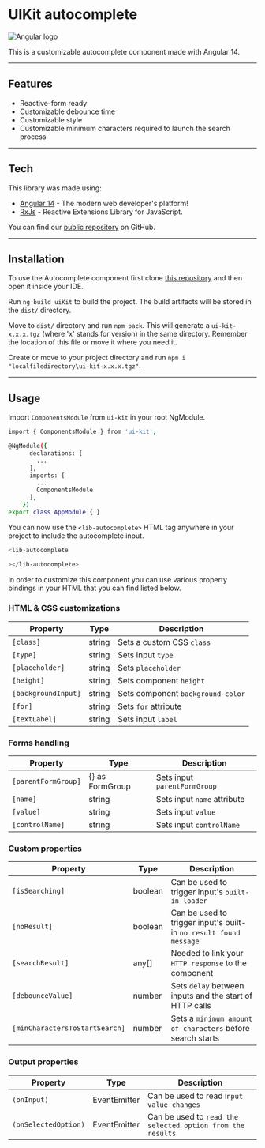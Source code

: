 # UIKit autocomplete

![Angular logo](https://raw.githubusercontent.com/angular/angular/main/aio/src/assets/images/logos/angular/angular.png)

This is a customizable autocomplete component made with Angular 14.

---

## Features

- Reactive-form ready
- Customizable debounce time
- Customizable style
- Customizable minimum characters required to launch the search process

---

## Tech

This library was made using:

- [Angular 14] - The modern web developer's platform!
- [RxJs] - Reactive Extensions Library for JavaScript.


You can find our [public repository][repo] on GitHub.

---

## Installation

To use the Autocomplete component first clone [this repository][repo] and then open it inside your IDE.

Run `ng build uiKit` to build the project. The build artifacts will be stored in the `dist/` directory.

Move to `dist/` directory and run `npm pack`. This will generate a `ui-kit-x.x.x.tgz` (where 'x' stands for version) in the same directory. Remember the location of this file or move it where you need it.

Create or move to your project directory and run `npm i "localfiledirectory\ui-kit-x.x.x.tgz"`.

---

## Usage

Import `ComponentsModule` from `ui-kit` in your root NgModule.

```sh
import { ComponentsModule } from 'ui-kit';
```

```sh
@NgModule({
      declarations: [
        ...
      ],
      imports: [
        ...
        ComponentsModule
      ],
    })
export class AppModule { }
```

You can now use the `<lib-autocomplete>` HTML tag anywhere in your project to include the autocomplete input.

```sh
<lib-autocomplete 

></lib-autocomplete>
```
In order to customize this component you can use various property bindings in your HTML that you can find listed below.
 
### HTML & CSS customizations
  
  | Property | Type | Description |
| ----------- | ----------- | ----------- |
| `[class]` | string | Sets a custom CSS `class` |
| `[type]` | string | Sets input `type` |
| `[placeholder]` | string | Sets `placeholder` |
| `[height]` | string | Sets component `height` |
| `[backgroundInput]` | string | Sets component `background-color` |
| `[for]` | string | Sets `for` attribute |
| `[textLabel]` | string | Sets input `label` |
  
### Forms handling

| Property | Type | Description |
| ----------- | ----------- | ----------- |
| `[parentFormGroup]` | {} as FormGroup | Sets input `parentFormGroup` |
| `[name]` | string | Sets input `name` attribute |
| `[value]` | string | Sets input `value` |
| `[controlName]` | string | Sets input `controlName` |

### Custom properties

| Property | Type | Description |
| ----------- | ----------- | ----------- |
| `[isSearching]` | boolean | Can be used to trigger input's `built-in loader` |
| `[noResult]` | boolean | Can be used to trigger input's built-in `no result found message` |
| `[searchResult]` | any[] | Needed to link your `HTTP response` to the component |
| `[debounceValue]` | number | Sets `delay` between inputs and the start of HTTP calls |
| `[minCharactersToStartSearch]` | number | Sets a `minimum amount of characters` before search starts |
  
### Output properties

| Property | Type | Description |
| ----------- | ----------- | ----------- |
| `(onInput)` | EventEmitter | Can be used to read i`nput value changes` |
| `(onSelectedOption)` | EventEmitter | Can be used to `read the selected option from the results` |


[//]: # (These are reference links used in the body of this note and get stripped out when the markdown processor does its job. There is no need to format nicely because it shouldn't be seen. Thanks SO - http://stackoverflow.com/questions/4823468/store-comments-in-markdown-syntax)

   [repo]: <https://github.com/massimomanda/libreriaUiKit>
   [Angular 14]: <https://angular.io/>
   [RxJs]: <https://rxjs.dev/>
